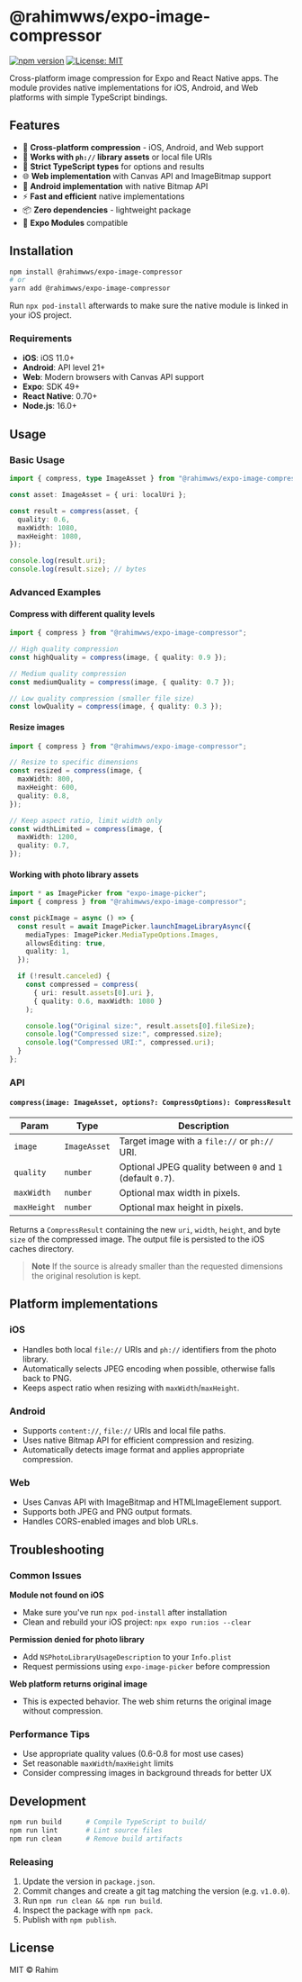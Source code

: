 # @rahimwws/expo-image-compressor

[![npm version](https://badge.fury.io/js/@rahimwws/expo-image-compressor.svg)](https://badge.fury.io/js/@rahimwws/expo-image-compressor)
[![License: MIT](https://img.shields.io/badge/License-MIT-yellow.svg)](https://opensource.org/licenses/MIT)

Cross-platform image compression for Expo and React Native apps. The module provides native implementations for iOS, Android, and Web platforms with simple TypeScript bindings.

## Features

- 🚀 **Cross-platform compression** - iOS, Android, and Web support
- 📱 **Works with `ph://` library assets** or local file URIs
- 🔧 **Strict TypeScript types** for options and results
- 🌐 **Web implementation** with Canvas API and ImageBitmap support
- 🤖 **Android implementation** with native Bitmap API
- ⚡ **Fast and efficient** native implementations
- 📦 **Zero dependencies** - lightweight package
- 🎯 **Expo Modules** compatible

## Installation

```sh
npm install @rahimwws/expo-image-compressor
# or
yarn add @rahimwws/expo-image-compressor
```

Run `npx pod-install` afterwards to make sure the native module is linked in your iOS project.

### Requirements

- **iOS**: iOS 11.0+
- **Android**: API level 21+
- **Web**: Modern browsers with Canvas API support
- **Expo**: SDK 49+
- **React Native**: 0.70+
- **Node.js**: 16.0+

## Usage

### Basic Usage

```ts
import { compress, type ImageAsset } from "@rahimwws/expo-image-compressor";

const asset: ImageAsset = { uri: localUri };

const result = compress(asset, {
  quality: 0.6,
  maxWidth: 1080,
  maxHeight: 1080,
});

console.log(result.uri);
console.log(result.size); // bytes
```

### Advanced Examples

#### Compress with different quality levels

```ts
import { compress } from "@rahimwws/expo-image-compressor";

// High quality compression
const highQuality = compress(image, { quality: 0.9 });

// Medium quality compression
const mediumQuality = compress(image, { quality: 0.7 });

// Low quality compression (smaller file size)
const lowQuality = compress(image, { quality: 0.3 });
```

#### Resize images

```ts
import { compress } from "@rahimwws/expo-image-compressor";

// Resize to specific dimensions
const resized = compress(image, {
  maxWidth: 800,
  maxHeight: 600,
  quality: 0.8,
});

// Keep aspect ratio, limit width only
const widthLimited = compress(image, {
  maxWidth: 1200,
  quality: 0.7,
});
```

#### Working with photo library assets

```ts
import * as ImagePicker from "expo-image-picker";
import { compress } from "@rahimwws/expo-image-compressor";

const pickImage = async () => {
  const result = await ImagePicker.launchImageLibraryAsync({
    mediaTypes: ImagePicker.MediaTypeOptions.Images,
    allowsEditing: true,
    quality: 1,
  });

  if (!result.canceled) {
    const compressed = compress(
      { uri: result.assets[0].uri },
      { quality: 0.6, maxWidth: 1080 }
    );

    console.log("Original size:", result.assets[0].fileSize);
    console.log("Compressed size:", compressed.size);
    console.log("Compressed URI:", compressed.uri);
  }
};
```

### API

#### `compress(image: ImageAsset, options?: CompressOptions): CompressResult`

| Param       | Type         | Description                                                |
| ----------- | ------------ | ---------------------------------------------------------- |
| `image`     | `ImageAsset` | Target image with a `file://` or `ph://` URI.              |
| `quality`   | `number`     | Optional JPEG quality between `0` and `1` (default `0.7`). |
| `maxWidth`  | `number`     | Optional max width in pixels.                              |
| `maxHeight` | `number`     | Optional max height in pixels.                             |

Returns a `CompressResult` containing the new `uri`, `width`, `height`, and byte `size` of the compressed image. The output file is persisted to the iOS caches directory.

> **Note**
> If the source is already smaller than the requested dimensions the original resolution is kept.

## Platform implementations

### iOS

- Handles both local `file://` URIs and `ph://` identifiers from the photo library.
- Automatically selects JPEG encoding when possible, otherwise falls back to PNG.
- Keeps aspect ratio when resizing with `maxWidth`/`maxHeight`.

### Android

- Supports `content://`, `file://` URIs and local file paths.
- Uses native Bitmap API for efficient compression and resizing.
- Automatically detects image format and applies appropriate compression.

### Web

- Uses Canvas API with ImageBitmap and HTMLImageElement support.
- Supports both JPEG and PNG output formats.
- Handles CORS-enabled images and blob URLs.

## Troubleshooting

### Common Issues

**Module not found on iOS**

- Make sure you've run `npx pod-install` after installation
- Clean and rebuild your iOS project: `npx expo run:ios --clear`

**Permission denied for photo library**

- Add `NSPhotoLibraryUsageDescription` to your `Info.plist`
- Request permissions using `expo-image-picker` before compression

**Web platform returns original image**

- This is expected behavior. The web shim returns the original image without compression.

### Performance Tips

- Use appropriate quality values (0.6-0.8 for most use cases)
- Set reasonable `maxWidth`/`maxHeight` limits
- Consider compressing images in background threads for better UX

## Development

```sh
npm run build      # Compile TypeScript to build/
npm run lint       # Lint source files
npm run clean      # Remove build artifacts
```

### Releasing

1. Update the version in `package.json`.
2. Commit changes and create a git tag matching the version (e.g. `v1.0.0`).
3. Run `npm run clean && npm run build`.
4. Inspect the package with `npm pack`.
5. Publish with `npm publish`.

## License

MIT © Rahim
